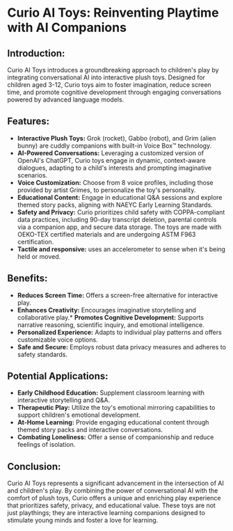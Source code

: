 # Curio AI Toys: Reinventing Playtime with AI Companions

## Introduction:
Curio AI Toys introduces a groundbreaking approach to children's play by integrating conversational AI into interactive plush toys.  Designed for children aged 3-12, Curio toys aim to foster imagination, reduce screen time, and promote cognitive development through engaging conversations powered by advanced language models.

## Features:
*   **Interactive Plush Toys:**  Grok (rocket), Gabbo (robot), and Grim (alien bunny) are cuddly companions with built-in Voice Box™ technology.
*   **AI-Powered Conversations:**  Leveraging a customized version of OpenAI's ChatGPT, Curio toys engage in dynamic, context-aware dialogues, adapting to a child's interests and prompting imaginative scenarios.
*   **Voice Customization:**  Choose from 8 voice profiles, including those provided by artist Grimes, to personalize the toy's personality.
*   **Educational Content:**  Engage in educational Q&A sessions and explore themed story packs, aligning with NAEYC Early Learning Standards.
*   **Safety and Privacy:**  Curio prioritizes child safety with COPPA-compliant data practices, including 90-day transcript deletion, parental controls via a companion app, and secure data storage.  The toys are made with OEKO-TEX certified materials and are undergoing ASTM F963 certification.
*  **Tactile and responsive:** uses an accelerometer to sense when it's being held or moved.

## Benefits:
*   **Reduces Screen Time:**  Offers a screen-free alternative for interactive play.
*   **Enhances Creativity:**  Encourages imaginative storytelling and collaborative play.*   **Promotes Cognitive Development:**  Supports narrative reasoning, scientific inquiry, and emotional intelligence.
*   **Personalized Experience:**  Adapts to individual play patterns and offers customizable voice options.
*   **Safe and Secure:**  Employs robust data privacy measures and adheres to safety standards.

## Potential Applications:
*   **Early Childhood Education:**  Supplement classroom learning with interactive storytelling and Q&A.
*   **Therapeutic Play:**  Utilize the toy's emotional mirroring capabilities to support children's emotional development.
*   **At-Home Learning:**  Provide engaging educational content through themed story packs and interactive conversations.
*   **Combating Loneliness:** Offer a sense of companionship and reduce feelings of isolation.

## Conclusion:
Curio AI Toys represents a significant advancement in the intersection of AI and children's play. By combining the power of conversational AI with the comfort of plush toys, Curio offers a unique and enriching play experience that prioritizes safety, privacy, and educational value. These toys are not just playthings; they are interactive learning companions designed to stimulate young minds and foster a love for learning.